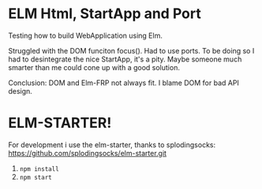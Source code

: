 # ELM Html, StartApp and Port

Testing how to build WebApplication using Elm.

Struggled with the DOM funciton focus(). Had to use ports. To be doing so I  had to desintegrate the nice StartApp, it's a pity. Maybe someone much smarter than me could cone up with a good solution.

Conclusion: DOM and Elm-FRP not always fit. I blame DOM for bad API design.

# ELM-STARTER!

For development i use the elm-starter, thanks to splodingsocks: https://github.com/splodingsocks/elm-starter.git

1. `npm install`
2. `npm start`
